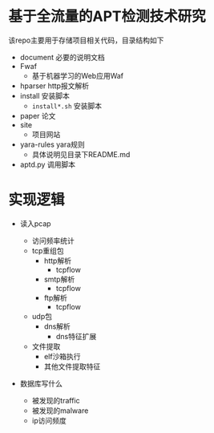 # 基于全流量的APT检测技术研究

该repo主要用于存储项目相关代码，目录结构如下

- document 必要的说明文档
- Fwaf
    - 基于机器学习的Web应用Waf
- hparser http报文解析
- install 安装脚本
    - ``install*.sh`` 安装脚本
- paper 论文
- site
    - 项目网站
- yara-rules yara规则
    - 具体说明见目录下README.md
- aptd.py 调用脚本

# 实现逻辑

- 读入pcap
    - 访问频率统计
    - tcp重组包
        - http解析
            - tcpflow
        - smtp解析
            - tcpflow
        - ftp解析
            - tcpflow
    - udp包
        - dns解析
            - dns特征扩展
    - 文件提取
        - elf沙箱执行
        - 其他文件提取特征

- 数据库写什么
    - 被发现的traffic
    - 被发现的malware
    - ip访问频度
